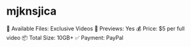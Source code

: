 # mjknsjica
📂 Available Files: Exclusive Videos
🎥 Previews: Yes
💰 Price: $5 per full video
📦 Total Size: 10GB+
✅ Payment: PayPal
